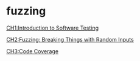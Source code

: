 # fuzzing
[CH1:Introduction to Software Testing](https://github.com/Hwangwoosam/fuzzing/tree/master/CH1)

[CH2:Fuzzing: Breaking Things with Random Inputs](https://github.com/Hwangwoosam/fuzzing/tree/master/CH2)

[CH3:Code Coverage](https://github.com/Hwangwoosam/fuzzing/tree/master/CH2)
